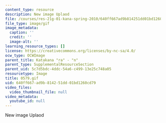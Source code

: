 ```yaml
---
content_type: resource
description: New image Uplaod
file: /courses/res-21g-01-kana-spring-2010/640ff667ad9b814251dd01bd1260cd79_0579.gif
file_type: image/gif
image_metadata:
  caption: ''
  credit: ''
  image-alt: ''
learning_resource_types: []
license: https://creativecommons.org/licenses/by-nc-sa/4.0/
ocw_type: OCWImage
parent_title: Katakana "ra" - "n"
parent_type: SupplementalResourceSection
parent_uid: 5c7d5bdc-4ddc-54a6-c499-13e25c748a05
resourcetype: Image
title: 0579.gif
uid: 640ff667-ad9b-8142-51dd-01bd1260cd79
video_files:
  video_thumbnail_file: null
video_metadata:
  youtube_id: null
---
```

New image Uplaod
